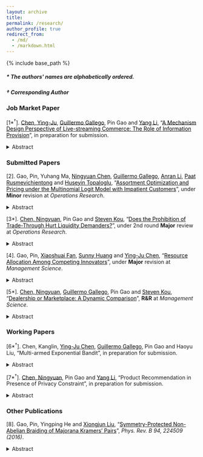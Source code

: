 ```yaml
---
layout: archive
title: 
permalink: /research/
author_profile: true
redirect_from:
  - /md/
  - /markdown.html
---
```


{% include base_path %}
##### \* The authors' names are alphabetically ordered.
##### &dagger; Corresponding Author

### Job Market Paper


[1\*<sup>&dagger;</sup>]. <a href="https://imchen.people.ust.hk/" target="_blank"><span style="color:black">Chen, Ying-Ju</span></a>, <a href="https://ieda.ust.hk/dfaculty/ggallego/" target="_blank"><span style="color:black">Guillermo Gallego</span></a>, Pin Gao and <a href="https://www.bschool.cuhk.edu.hk/staff/li-yang/" target="_blank"><span style="color:black">Yang Li</span></a>, “<a href="https://papers.ssrn.com/sol3/papers.cfm?abstract_id=3685012" target="_blank"><span style="color:black">A Mechanism Design Perspective of Live-streaming Commerce: The Role of Information Provision</span></a>”, in preparation for submission. 
 

<details>
<summary>Abstract</summary><sub>
 Live-streaming commerce has been emerging as a new trend of online shopping. Amazon
and Alibaba both embrace this novel marketing tool to engage customers by sequentially
demonstrating different products for choice. In this paper, we use a mechanism design framework
to demonstrate how the live-streaming platform can leverage information provision to
improve its advertisement revenue upon traditional position auctions. We show that the revenue
loss from neglecting information provision can be arbitrarily large. However, solving for
the optimal mechanism is NP-hard. We thus develop a heuristic that guarantees a revenue at
least as half as the optimal one. We attribute the effectiveness of information provision to its
discriminatory role in serving heterogeneous advertisers.
  </sub>
</details>

### Submitted Papers




[2]. Gao, Pin, Yuhang Ma, <a href="http://individual.utoronto.ca/ningyuanchen/" target="_blank"><span style="color:black">Ningyuan Chen</span></a>, <a href="https://ieda.ust.hk/dfaculty/ggallego/" target="_blank"><span style="color:black">Guillermo Gallego</span></a>, <a href="https://www.lse.ac.uk/management/people/academic-staff/ali" target="_blank"><span style="color:black">Anran Li</span></a>, <a href="http://faculty.marshall.usc.edu/Paat-Rusmevichientong/" target="_blank"><span style="color:black">Paat Rusmevichientong</span></a> and <a href="https://people.orie.cornell.edu/huseyin/" target="_blank"><span style="color:black">Huseyin Topaloglu</span></a>, “<a href="https://www.researchgate.net/publication/336054655_A_Sequential_Recommendation_and_Selection_Model" target="_blank"><span style="color:black">Assortment Optimization and Pricing under the Multinomial Logit Model with Impatient Customers</span></a>”, under **Minor** revision at *Operations Research*. 
<details>
<summary>Abstract</summary><sub>
We  develop  a  variant  of  the  multinomial  logit  model  with  impatient  customers  and  study  assortment optimization and pricing problems under this choice model. In our choice model, a customer incrementally views the assortment of available products in multiple stages. The patience level of a customer determines the maximum number of stages in which she is willing to view the assortments of products. In each stage, if the utility of a product in the current stage is larger than a minimum acceptable utility, which we refer to as the utility of the outside option, then the customer purchases the product right away. Otherwise, the customer views the assortment of products in the next stage, as long as her patience level allows her to do so. Under the assumption that the utilities have the Gumbel distribution and are independent, we give a closed-form expression for the choice probabilities. For the assortment optimization problem, we develop a polynomial-time algorithm for finding the revenue-maximizing sequence of assortments to offer. For the pricing problem, we show that if the sequence of offered assortments is fixed, then we can solve a convex program to find the revenue-maximizing prices, where the decision variables are the probabilities that a customer will reach different stages. We build on this result to give a 0.878-approximation algorithm, when both the prices and the sequence of assortments are decision variables. We also consider the assortment optimization problem when  each  product  occupies  some  space  and  there  is  a  constraint  on  the  total  space  consumption  of  the offered products. We give a fully polynomial-time approximation scheme for this constrained problem. We use a dataset from Expedia to demonstrate that incorporating patience levels, as in our model, can improve purchase predictions. We also check the effectiveness of our approximation schemes.
  </sub>
</details>


[3\*]. <a href="http://individual.utoronto.ca/ningyuanchen/" target="_blank"><span style="color:black">Chen, Ningyuan</span></a>, Pin Gao and <a href="https://www.bu.edu/questrom/profile/steven-kou/" target="_blank"><span style="color:black">Steven Kou</span></a>, “<a href="https://papers.ssrn.com/sol3/papers.cfm?abstract_id=3005835" target="_blank"><span style="color:black">Does the Prohibition of Trade-Through Hurt Liquidity Demanders?</span></a>”, under 2nd round **Major** review at *Operations Research*. 
<details>
<summary>Abstract</summary><sub>
The Order Protect Rule in the U.S. generally prohibits any trade-through, i.e., a market order that is not executed at the best possible price among fast (i.e. electronic and automated) trading venues. We conduct a counterfactual analysis comparing the order execution costs of a liquidity demander when trade-through is allowed versus prohibited. By deriving upper and lower bounds for the costs, we find that the trade-through benefit is marginal for small trades and stocks with fast resilience. In particular, our study suggests that the current separate regulations for fast and slow venues may be extended to differentiate stocks with fast and slow resilience speeds.</sub>
</details>

[4]. Gao, Pin, <a href="http://faculty.sustech.edu.cn/fanxs/en/" target="_blank"><span style="color:black">Xiaoshuai Fan</span></a>, <a href="https://sites.google.com/site/sunnyelan/" target="_blank"><span style="color:black">Sunny Huang</span></a> and <a href="https://imchen.people.ust.hk/" target="_blank"><span style="color:black">Ying-Ju Chen</span></a>, 
“<a href="https://www.researchgate.net/publication/343125047_Resource_Allocation_Among_Competing_Innovators" target="_blank"><span style="color:black">Resource Allocation Among Competing Innovators</span></a>”, under **Major** revision at *Management Science*.
<details>
<summary>Abstract</summary><sub>
Many innovative products are designed to satisfy the demand of specific target consumers, and thus innovators with new products will inevitably compete with each other in the post-innovation market. We investigate how should a profit-maximizing principal properly allocate her limited resources to support the innovations of multiple potentially competing innovators. We find that as the available resources increase, the number of agents receiving resources may first increase and then decrease. This interesting nonmonotone pattern is driven by a trade-off between the risk of innovation failure and rent dissipation due to competition. The results are robust to incorporating an endogenous profit-sharing rule and costly resources. Using the framework, we also analyze a nonprofit principal seeking to maximize the total number of successful innovations, the probability of at least one innovator succeeding, consumer surplus, and total social welfare.</sub>
</details>

[5\*]. <a href="http://individual.utoronto.ca/ningyuanchen/" target="_blank"><span style="color:black">Chen, Ningyuan</span></a>, <a href="https://ieda.ust.hk/dfaculty/ggallego/" target="_blank"><span style="color:black">Guillermo Gallego</span></a>, Pin Gao and <a href="https://www.bu.edu/questrom/profile/steven-kou/" target="_blank"><span style="color:black">Steven Kou</span></a>, “<a href="https://www.researchgate.net/publication/336906849_Dealership_or_Marketplace_A_Dynamic_Comparison" target="_blank"><span style="color:black">Dealership or Marketplace: A Dynamic Comparison</span></a>”, **R&R** at *Management Science*.
<details>
<summary>Abstract</summary><sub>
We consider two business models for a two-sided economy under uncertainty: dealership and marketplace. Although both business models can bridge the gap between demand and supply, it is not clear which model is better for the firm or for the consumers. We show that while the two models differ substantially in pricing power, inventory risk, fee structure, and fulfillment time, both models share several important features, with the revenues to the firm from the two models converging when the markets are thick. We also show that for thick markets there is a one-to-one mapping between their corresponding optimal policies. We provide guidelines and insights as to which business model is preferable under different conditions when the markets are not thick.</sub>
</details>



### Working Papers


[6\*<sup>&dagger;</sup>]. Chen, Kanglin, <a href="https://imchen.people.ust.hk/" target="_blank"><span style="color:black">Ying-Ju Chen</span></a>, <a href="https://ieda.ust.hk/dfaculty/ggallego/" target="_blank"><span style="color:black">Guillermo Gallego</span></a>, Pin Gao and Haoyu Liu, “Multi-armed Exponential Bandit”, in preparation for submission.
<details>
<summary>Abstract</summary><sub>
Exponential bandits are widely adopted in economics and marketing due to its tractabil-ity. This paper analyzes the one-agent multi-armed account of exponential bandits, where theagent dynamically selects arms to maximize total payoff.  We motive our base model by ex-amples with arms of the same type, while the results are generalized to cases where arms areeither independent or dependent.  The contribution is fourfold.  First, we characterize the op-timal policy for the agent to choose arms. Under the optimal policy, the agent selects one armeach time, and an arm is used at most once.  Second, we show that the agent may not regardinformation acquisition as a last-ditch effort before quitting, which contradicts existing litera-ture.  Third, with a discount factor, an arm may be used more than once.  Fourth, for the caseof negatively correlated bandits, the agent may use more than one arm simultaneously.  Thepaper is of both theoretical and practical significance since the model fits well with various sit-uations, including project selection, product promotion, and drug development.  Implicationsfor these applications are discussed.
</sub></details>


[7\*<sup>&dagger;</sup>]. <a href="http://individual.utoronto.ca/ningyuanchen/" target="_blank"><span style="color:black">Chen, Ningyuan</span></a>, Pin Gao and <a href="https://www.bschool.cuhk.edu.hk/staff/li-yang/" target="_blank"><span style="color:black">Yang Li</span></a>, “Product Recommendation in Presence of Privacy Constraint”, in preparation for submission.
<details>
<summary>Abstract</summary><sub>
A platform recommends a product from a set of horizontally differentiated ones sold by a single retailer to heterogeneous customers. To ease customer privacy concerns, the recommendation needs to satisfy a privacy constraint, which prevents direct exploitation of individual customer’s true preference. We show that for a fixed product price the optimal recommendation policy has a simple threshold structure: all products ranked before a threshold in the customer preference list are recommended with a uniform high probability and all products ranked after the threshold are recommended with a uniform low probability. We conduct asymptotic analysis to explore the impact of privacy protection on the efficiency and effectiveness of recommendation when the number of products is sufficiently large. At last, we show that stringent privacy protections can be detrimental to all market participants even when the retailer can respond by adjusting the product price.
</sub></details>




### Other Publications

[8]. Gao, Pin, Yingping He and [<span style="color:black">Xiongjun Liu</span>](https://icqm.pku.edu.cn/yw/directory/faculty/237465.htm), “<a href="https://journals.aps.org/prb/abstract/10.1103/PhysRevB.94.224509" target="_blank"><span style="color:black">Symmetry-Protected Non-Abelian Braiding of Majorana Kramers’ Pairs</span></a>”, *Phys. Rev. B 94, 224509 (2016)*.
<details>
<summary>Abstract</summary><sub>
We develop a complete theory for symmetry protected non-Abelian statistics of Majorana Kramers' pairs (MKPs) in time-reversal (TR) invariant topological superconductors, with fundamental results being uncovered. By introducing an effective Hamiltonian approach to describe the braiding of MKPs, we show that the non-Abelian braiding is protected when the effective Hamiltonian exhibits a new TR-like antiunitary symmetry, which is satisfied if the system is free of dynamical noise. Importantly, even the dynamical noise cannot cause error in braiding, unless the noise correlation function breaks a dynamical TR symmetry. This is a profound result and generalizes the TR symmetry protection of MKPs to the dynamical regime. Moreover, the resulted error by noise is shown to be a higher-order effect, compared with the decoherence of Majorana qubits without TR symmetry protection. This study completes the theory of symmetry-protected non-Abelian statistics of MKPs, and shows that the non-Abelian braiding of MKPs is well observable and may have versatile applications to future quantum computation technologies.
</sub></details>



